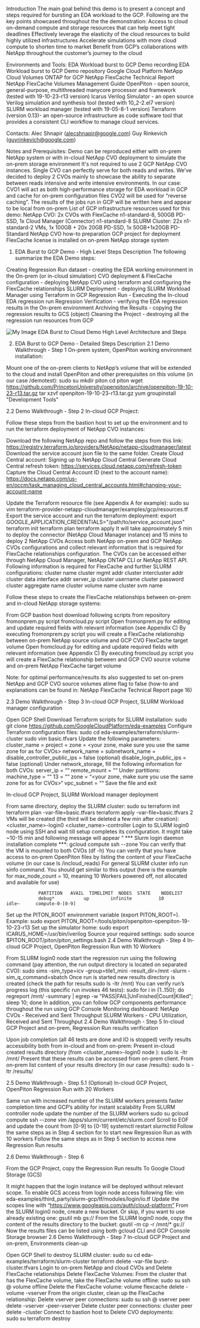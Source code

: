 Introduction
The main goal behind this demo is to present a concept and steps required for bursting an EDA workload to the GCP. Following are the key points showcased throughout the the demonstration:
Access to cloud on-demand compute and storage resources that can help meet tight deadlines
Effectively leverage the elasticity of the cloud resources to build highly utilized infrastructures
Accelerate simulations with more cloud compute to shorten time to market
Benefit from GCP’s collaborations with NetApp throughout the customer’s journey to the cloud


Environments and Tools: 
EDA Workload burst to GCP Demo recording
EDA Workload burst to GCP Demo repository 
Google Cloud Platform
NetApp Cloud Volumes ONTAP for GCP
NetApp FlexCache Technical Report
NetApp FlexCache Volumes Management Guide
OpenPiton - open source, general-purpose, multithreaded manycore processor and framework (tested with 19-10-23-r13 version)
Icarus Verilog Simulator - an open source Verilog simulation and synthesis tool (tested with 10_2-2.el7 version)
SLURM workload manager (tested with 19-05-8-1 version)
Terraform (version 0.13)- an open-source infrastructure as code software tool that provides a consistent CLI workflow to manage cloud services.

Contacts: 
Alec Shnapir (alecshnapir@google.com)
Guy Rinkevich (guyrinkevich@google.com)

Notes and Prerequisites:
Demo can be reproduced either with on-prem NetApp system or with in-cloud NetApp CVO deployment to simulate the on-prem storage environment
It's not required to use 2 GCP NetApp CVO instances. Single CVO can perfectly serve for both reads and writes. We’ve decided to deploy 2 CVOs mainly to showcase the ability to separate between reads intensive and write intensive environments. In our case:
CVO1 will act as both high-performance storage for EDA workload in GCP and cache for on-prem configuration files
CVO2 will be used for “reverse caching”. The results of the jobs run in GCP will be written here and appear to be local from on-prem
List of GCP infrastructure resources used for this demo:
NetApp CVO: 2x CVOs with FlexCache n1-standard-8, 500GB PD-SSD, 1x Cloud Manager (Connector) n1-standard-8
SLURM Cluster: 22x n1-standard-2 VMs, 1x 100GB + 20x 20GB PD-SSD, 1x 50GB+1x20GB PD-Standard 
NetApp CVO how-to preparation GCP project for deployment
FlexCache license is installed on on-prem NetApp storage system


1. EDA Burst to GCP Demo - High Level Steps Description
The following summarize the EDA Demo steps:

Creating Regression Run dataset - creating the EDA working environment in the On-prem (or in-cloud simulation)
CVO deployment & FlexCache configuration - deploying NetApp CVO  using terraform and configuring the FlexCache relationships
SLURM Deployment - deploying SLURM Workload Manager using Terraform in GCP 
Regression Run - Executing the In-cloud EDA regression run 
Regression Verification - verifying the EDA regression results in the On-prem environment
Archiving the Results - copying the regression results to GCS (object)
Cleaning the Project - destroying all the regression run resources from GCP



![My Image](Updated_Arch_Numbered.png)
EDA Burst to Cloud Demo High Level Architecture and Steps


2. EDA Burst to GCP Demo - Detailed Steps Description
2.1 Demo Walkthrough - Step 1
On-prem system, OpenPiton working environment installation:

Mount one of the on-prem clients to NetApp’s volume that will be extended to the cloud  and install OpenPiton and other prerequisites on this volume (in our case /demotest):
sudo su
mkdir piton
cd piton
wget https://github.com/PrincetonUniversity/openpiton/archive/openpiton-19-10-23-r13.tar.gz
tar xzvf openpiton-19-10-23-r13.tar.gz
yum groupinstall "Development Tools"

2.2 Demo Walkthrough - Step 2
In-cloud GCP Project:

Follow these steps from the bastion host to set up the environment and to run the terraform deployment of NetApp CVO instances:

Download the following NetApp repo and follow the steps from this link: 
https://registry.terraform.io/providers/NetApp/netapp-cloudmanager/latest
Download the service account json file to the same folder.
Create Cloud Central account: Signing up to NetApp Cloud Central
Generate Cloud Central refresh token: https://services.cloud.netapp.com/refresh-token
Capture the Cloud Central Account ID (next to the account name): https://docs.netapp.com/us-en/occm/task_managing_cloud_central_accounts.html#changing-your-account-name
 
Update the Terraform resource file (see Appendix A for example): 
sudo su
vim terraform-provider-netapp-cloudmanager/examples/gcp/resources.tf
Export the service account and run the terraform deployment:
export GOOGLE_APPLICATION_CREDENTIALS="/path/to/service_account.json"
terraform init
terraform plan
terraform apply 
It will take approximately 5 min to deploy the connector (NetApp Cloud Manager instance) and 15 mins to deploy 2 NetApp CVOs
Access both NetApp on-prem and GCP NetApp CVOs configurations and collect relevant information that is required for FlexCache relationships configuration. The CVOs can be accessed either through NetApp Cloud Manager, NetApp ONTAP CLI or NetApp REST API. Following information is required for FlexCache and further SLURM configurations:
cluster name
cluster mgmt addr
cluster intercluster addr
cluster data interface addr server_ip
cluster username
cluster password
cluster aggregate name 
cluster volume name
cluster svm name



Follow these steps to create the FlexCache relationships between on-prem and in-cloud NetApp storage systems: 

From GCP bastion host download following scripts from repository 
fromonprem.py script
fromcloud.py script
Open fromonprem.py for editing and update required fields with relevant information (see Appendix C)
By executing fromonprem.py  script you will create a FlexCache relationship between on-prem NetApp source volume and GCP CVO FlexCache target volume
Open fromcloud.py for editing and update required fields with relevant information (see Appendix C)
By executing fromcloud.py  script you will create a FlexCache relationship between and GCP CVO source volume and on-prem NetApp FlexCache target volume

Note: for optimal performance/results its also suggested to set on-prem NetApp and GCP CVO source volumes atime flag to false (how-to and explanations can be found in: NetApp FlexCache Technical Report page 16)

2.3 Demo Walkthrough - Step 3
In-cloud GCP Project, SLURM Workload manager configuration

Open GCP Shell
Download Terraform scripts for SLURM installation:
sudo git clone https://github.com/GoogleCloudPlatform/eda-examples
Configure Terraform configuration files:
sudo cd eda-examples/terraform/slurm-cluster
sudo vim basic.tfvars
Update the following parameters:
cluster_name = <will be used for SLURM instances naming>
project = <your project name>
zone = <your zone, make sure you use the same zone for as for CVOs>
network_name = <your VPC>
subnetwork_name = <your subnet name>
disable_controller_public_ips = false (optional)
disable_login_public_ips      = false (optional)
Under network_storage, fill the following information for both CVOs:
server_ip = “<CVO Data Interface IP>“
remote_mount = “<CVO Volume name>“
Under partitions:
machine_type = “<SLURM Worker VM configuration>“
13 = “<SLURM Workers Count>“
zone = “<your zone, make sure you use the same zone for as for CVOs>“
vpc_subnet = “<your subnet name>“
Save the file and exit


In-cloud GCP Project, SLURM Workload manager deployment

From same directory, deploy the SLURM cluster:
sudo su
terraform init
terraform plan -var-file=basic.tfvars
terraform apply -var-file=basic.tfvars
2 VMs will be created (the third will be deleted a few min after creation):
<cluster_name>-login0
<cluster_name>-controller
Login to SLURM login0 node using SSH and wait till setup completes its configuration. It might take ~10-15 min and following message will appear “ *** Slurm login daemon installation complete ***:
gcloud compute ssh <login0 VM name> --zone <zone>
You can verify that the VM is mounted to both CVOs (df -h)
You can verify that you have access to on-prem OpenPiton files by listing the content of your FlexCache volume (in our case ls /incloud_reads)
For general SLURM cluster info run sinfo command. You should get similar to this output (here is the example for max_node_count = 10, meaning 10 Workers powered off, not allocated and available for use)
 
                PARTITION   AVAIL  TIMELIMIT  NODES  STATE    NODELIST
                debug*           up        infinite          10              idle~      compute-0-[0-9]
 
Set up the PITON_ROOT environment variable (export PITON_ROOT=<location of root of OpenPiton extracted files on on- prem storage system>). Example:
sudo export PITON_ROOT=/tools/piton/openpiton-openpiton-19-10-23-r13
Set up the simulator home:
sudo export ICARUS_HOME=/usr/bin/iverilog
Source your required settings:
sudo source $PITON_ROOT/piton/piton_settings.bash
2.4 Demo Walkthrough - Step 4
In-cloud GCP Project, OpenPiton Regression Run with 10 Workers

From SLURM login0 node start the regression run using the following command (pay attention, the run output directory is located on separated CVO): 
sudo sims -sim_type=icv -group=tile1_mini -result_dir=/mnt -slurm -sim_q_command=sbatch
Once run is started new results directory is created (check the path for results sudo ls -ltr /mnt)
You can verify run’s progress log (this specific run invokes 46 tests):
sudo for i in {1..150}; do regreport /mnt/<Results DIR> -summary | egrep -w "PASS|FAIL|UnFinished|Count|Killed"; sleep 10; done 
In addition, you can follow GCP components performance throughout the run using GCP Console Monitoring dashboard:
NetApp CVOs - Received and Sent Throughput 
SLURM Workers - CPU Utilization, Received and Sent Throughput
2.4 Demo Walkthrough - Step 5
In-cloud GCP Project and on-prem, Regression Run results verification

Upon job completion (all 46 tests are done and IO is stopped) verify results accessibility both from in-cloud and from on-prem:
Present in-cloud created results directory (from <cluster_name>-login0 node ):
sudo ls -ltr /mnt/<results dir>
Present that these results can be accessed from on-prem client. From on-prem list content of your results directory (in our case /results):
sudo ls -ltr /results/<results dir>

2.5 Demo Walkthrough - Step 5.1 (Optional)
In-cloud GCP Project, OpenPiton Regression Run with 20 Workers

Same run with increased number of the SLURM workers presents faster completion time and GCP’s ability for instant scalability
From SLURM controller node update the number of the SLURM workers
sudo su
gcloud compute ssh <controller VM name> --zone <zone>
vim /apps/slurm/current/etc/slurm.conf
Scroll to EOF and update the count from [0-9] to [0-19]
systemctl restart slurmctld
Follow the same steps as in Step 4 section for to start new Regression Run as with 10 workers
Follow the same steps as in Step 5 section to access new Regression Run results

2.6 Demo Walkthrough - Step 6

From the GCP Project, copy the Regression Run results To Google Cloud Storage (GCS)

It might happen that the login instance will be deployed without relevant scope. To enable GCS access from login node access following file: 
vim eda-examples/third_party/slurm-gcp/tf/modules/login/io.tf 
Update the scopes line with “https://www.googleapis.com/auth/cloud-platform”
From the SLURM login0 node, create a new bucket. Or skip, if you want to use already existing one:
gsutil mb gs://<bucket name>
From the SLURM login0 node, copy the content of the results directory to the bucket: 
gsutil -m cp -r /mnt/<results-dir>* gs://<bucket name>
Now the results files can be listed using both gcloud CLI and GCP Console Storage browser
2.6 Demo Walkthrough - Step 7
In-cloud GCP Project and on-prem, Environments clean-up

Open  GCP Shell to destroy SLURM cluster: 
sudo su
cd eda-examples/terraform/slurm-cluster
terraform delete -var-file burst-cluster.tfvars
Login to on-prem NetApp and cloud CVOs and Delete FlexCache relationships
Delete FlexCache Volumes:
From the cluster that has the FlexCache volume, take the FlexCache volume offline: 
sudo su
ssh <username>@<cluster mgmt ip>
volume offline <volume name>
Delete the FlexCache volume:
volume flexcache delete -volume <name> -vserver <vserver name>
From the origin cluster, clean up the FlexCache relationship:
Delete vserver peer connections:
sudo su
ssh <username>@<cluster mgmt ip>
vserver peer delete -vserver <vserver name> -peer-vserver <peer vserver name>
Delete cluster peer connections:
cluster peer delete -cluster <cluster name>
Connect to bastion host to Delete CVO deployments:  
sudo su
terraform destroy

